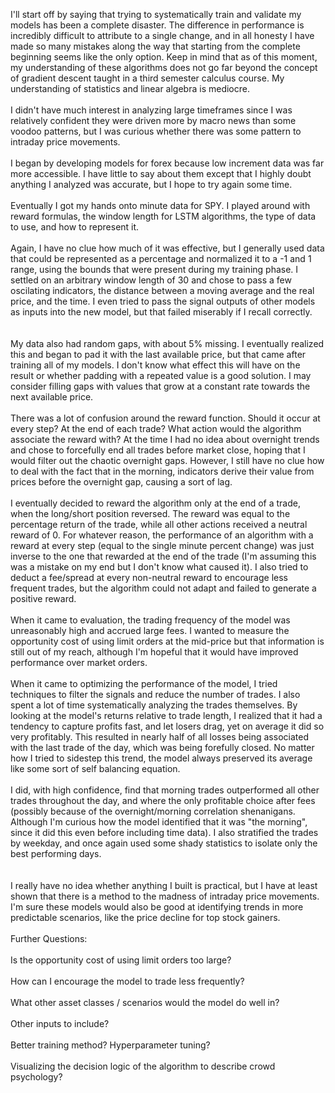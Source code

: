 I'll start off by saying that trying to systematically train and validate my models has been a complete disaster. The difference in performance is incredibly difficult to attribute to a single change, and in all honesty I have made so many mistakes along the way that starting from the complete beginning seems like the only option. Keep in mind that as of this moment, my understanding of these algorithms does not go far beyond the concept of gradient descent taught in a third semester calculus course. My understanding of statistics and linear algebra is mediocre. 
</br>
</br>
I didn't have much interest in analyzing large timeframes since I was relatively confident they were driven more by macro news than some voodoo patterns, but I was curious whether there was some pattern to intraday price movements. 
</br>
</br>
I began by developing models for forex because low increment data was far more accessible. I have little to say about them except that I highly doubt anything I analyzed was accurate, but I hope to try again some time. 
</br>
</br>
Eventually I got my hands onto minute data for SPY. I played around with reward formulas, the window length for LSTM algorithms, the type of data to use, and how to represent it. 
</br>
</br>
Again, I have no clue how much of it was effective, but I generally used data that could be represented as a percentage and normalized it to a -1 and 1 range, using the bounds that were present during my training phase. I settled on an arbitrary window length of 30 and chose to pass a few oscilating indicators, the distance between a moving average and the real price, and the time. I even tried to pass the signal outputs of other models as inputs into the new model, but that failed miserably if I recall correctly.   
</br>
</br>
My data also had random gaps, with about 5% missing. I eventually realized this and began to pad it with the last available price, but that came after training all of my models. I don't know what effect this will have on the result or whether padding with a repeated value is a good solution. I may consider filling gaps with values that grow at a constant rate towards the next available price. 
</br>
</br>
There was a lot of confusion around the reward function. Should it occur at every step? At the end of each trade? What action would the algorithm associate the reward with? At the time I had no idea about overnight trends and chose to forcefully end all trades before market close, hoping that I would filter out the chaotic overnight gaps. However, I still have no clue how to deal with the fact that in the morning, indicators derive their value from prices before the overnight gap, causing a sort of lag. 
</br>
</br>
I eventually decided to reward the algorithm only at the end of a trade, when the long/short position reversed. The reward was equal to the percentage return of the trade, while all other actions received a neutral reward of 0. For whatever reason, the performance of an algorithm with a reward at every step (equal to the single minute percent change) was just inverse to the one that rewarded at the end of the trade (I'm assuming this was a mistake on my end but I don't know what caused it). I also tried to deduct a fee/spread at every non-neutral reward to encourage less frequent trades, but the algorithm could not adapt and failed to generate a positive reward.
</br>
</br>
When it came to evaluation, the trading frequency of the model was unreasonably high and accrued large fees. I wanted to measure the opportunity cost of using limit orders at the mid-price but that information is still out of my reach, although I'm hopeful that it would have improved performance over market orders.
</br>
</br>
When it came to optimizing the performance of the model, I tried techniques to filter the signals and reduce the number of trades. I also spent a lot of time systematically analyzing the trades themselves. By looking at the model's returns relative to trade length, I realized that it had a tendency to capture profits fast, and let losers drag, yet on average it did so very profitably. This resulted in nearly half of all losses being associated with the last trade of the day, which was being forefully closed. No matter how I tried to sidestep this trend, the model always preserved its average like some sort of self balancing equation. 
</br>
</br>
I did, with high confidence, find that morning trades outperformed all other trades throughout the day, and where the only profitable choice after fees (possibly because of the overnight/morning correlation shenanigans. Although I'm curious how the model identified that it was "the morning", since it did this even before including time data). I also stratified the trades by weekday, and once again used some shady statistics to isolate only the best performing days.  
</br>
</br>
I really have no idea whether anything I built is practical, but I have at least shown that there is a method to the madness of intraday price movements. I'm sure these models would also be good at identifying trends in more predictable scenarios, like the price decline for top stock gainers. 
</br>
</br>
Further Questions:
</br>
</br>
Is the opportunity cost of using limit orders too large?
</br>
</br>
How can I encourage the model to trade less frequently?
</br>
</br>
What other asset classes / scenarios would the model do well in? 
</br>
</br>
Other inputs to include?
</br>
</br>
Better training method? Hyperparameter tuning?
</br>
</br>
Visualizing the decision logic of the algorithm to describe crowd psychology?
